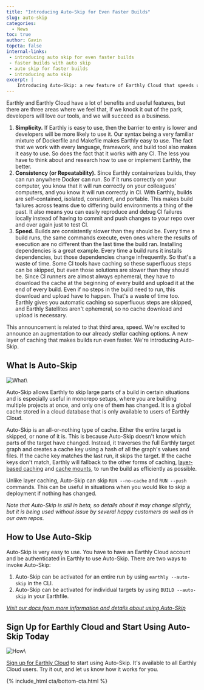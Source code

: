 ```yaml
---
title: "Introducing Auto-Skip for Even Faster Builds"
slug: auto-skip
categories:
  - News
toc: true
author: Gavin
topcta: false
internal-links:
 - introducing auto skip for even faster builds
 - faster builds with auto skip
 - auto skip for faster builds 
 - introducing auto skip
excerpt: |
    Introducing Auto-Skip: a new feature of Earthly Cloud that speeds up builds by smartly skipping entire build targets when appropriate, making builds run even faster.
---
```


Earthly and Earthly Cloud have a lot of benefits and useful features, but there are three areas where we feel that, if we knock it out of the park, developers will love our tools, and we will succeed as a business.

1. **Simplicity.** If Earthly is easy to use, then the barrier to entry is lower and developers will be more likely to use it. Our syntax being a very familiar mixture of Dockerfile and Makefile makes Earthly easy to use. The fact that we work with every language, framework, and build tool also makes it easy to use. So does the fact that it works with any CI. The less you have to think about and research how to use or implement Earthly, the better.
2. **Consistency (or Repeatability).** Since Earthly containerizes builds, they can run anywhere Docker can run. So if it runs correctly on your computer, you know that it will run correctly on your colleagues' computers, and you know it will run correctly in CI. With Earthly, builds are self-contained, isolated, consistent, and portable. This makes build failures across teams due to differing build environments a thing of the past. It also means you can easily reproduce and debug CI failures locally instead of having to commit and push changes to your repo over and over again just to test CI.
3. **Speed.** Builds are consistently slower than they should be. Every time a build runs, the same commands execute, even ones where the results of execution are no different than the last time the build ran. Installing dependencies is a great example. Every time a build runs it installs dependencies, but those dependencies change infrequently. So that's a waste of time. Some CI tools have caching so these superfluous steps can be skipped, but even those solutions are slower than they should be. Since CI runners are almost always ephemeral, they have to download the cache at the beginning of every build and upload it at the end of every build. Even if no steps in the build need to run, this download and upload have to happen. That's a waste of time too. Earthly gives you automatic caching so superfluous steps are skipped, and Earthly Satellites aren't ephemeral, so no cache download and upload is necessary.

This announcement is related to that third area, speed. We're excited to announce an augmentation to our already stellar caching options. A new layer of caching that makes builds run even faster. We're introducing Auto-Skip.

## What Is Auto-Skip

![What]({{site.images}}{{page.slug}}/what.png)\

Auto-Skip allows Earthly to skip large parts of a build in certain situations and is especially useful in monorepo setups, where you are building multiple projects at once, and only one of them has changed. It is a global cache stored in a cloud database that is only available to users of Earthly Cloud.

Auto-Skip is an all-or-nothing type of cache. Either the entire target is skipped, or none of it is. This is because Auto-Skip doesn't know which parts of the target have changed. Instead, it traverses the full Earthly target graph and creates a cache key using a hash of all the graph's values and files. If the cache key matches the last run, it skips the target. If the cache keys don't match, Earthly will fallback to the other forms of caching, [layer-based caching](https://docs.earthly.dev/docs/caching/caching-in-earthfiles#id-1.-layer-based-caching) and [cache mounts](https://docs.earthly.dev/docs/caching/caching-in-earthfiles#id-2.-cache-mounts), to run the build as efficiently as possible.

Unlike layer caching, Auto-Skip can skip `RUN --no-cache` and `RUN --push` commands. This can be useful in situations when you would like to skip a deployment if nothing has changed.

_Note that Auto-Skip is still in beta, so details about it may change slightly, but it is being used without issue by several happy customers as well as in our own repos._

## How to Use Auto-Skip

Auto-Skip is very easy to use. You have to have an Earthly Cloud account and be authenticated in Earthly to use Auto-Skip. There are two ways to invoke Auto-Skip:

1. Auto-Skip can be activated for an entire run by using `earthly --auto-skip` in the CLI.
2. Auto-Skip can be activated for individual targets by using `BUILD --auto-skip` in your Earthfile.

_[Visit our docs from more information and details about using Auto-Skip](https://docs.earthly.dev/docs/caching/caching-in-earthfiles#id-3.-auto-skip)_

## Sign Up for Earthly Cloud and Start Using Auto-Skip Today

![How]({{site.images}}{{page.slug}}/how.png)\

[Sign up for Earthly Cloud](https://cloud.earthly.dev/login) to start using Auto-Skip. It's available to all Earthly Cloud users. Try it out, and let us know how it works for you.

{% include_html cta/bottom-cta.html %}

